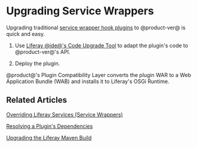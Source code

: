 # Upgrading Service Wrappers [](id=upgrading-service-wrappers)

Upgrading traditional 
[service wrapper hook plugins](/develop/tutorials/-/knowledge_base/6-2/overriding-a-portal-service-using-a-hook) 
to @product-ver@ is quick and easy. 

1.  Use [Liferay @ide@'s Code Upgrade Tool](/develop/tutorials/-/knowledge_base/7-1/adapting-to-liferay-7s-api-with-the-code-upgrade-tool)
    to adapt the plugin's code to @product-ver@'s API. 

2.  Deploy the plugin. 

@product@'s Plugin Compatibility Layer converts the plugin WAR to a Web
Application Bundle (WAB) and installs it to Liferay's OSGi Runtime. 

## Related Articles [](id=related-articles)

[Overriding Liferay Services \(Service Wrappers\)](/develop/tutorials/-/knowledge_base/7-1/customizing-liferay-services-service-wrappers)

[Resolving a Plugin's Dependencies](/develop/tutorials/-/knowledge_base/7-1/resolving-a-plugins-dependencies)

[Upgrading the Liferay Maven Build](/develop/tutorials/-/knowledge_base/7-1/upgrading-the-liferay-maven-build)
